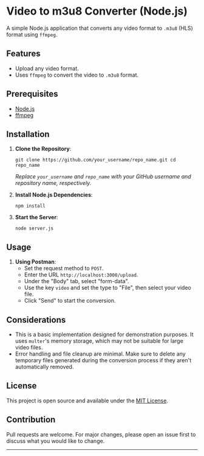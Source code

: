 # Video to m3u8 Converter (Node.js)

A simple Node.js application that converts any video format to `.m3u8` (HLS) format using `ffmpeg`.

## Features

-   Upload any video format.
-   Uses `ffmpeg` to convert the video to `.m3u8` format.

## Prerequisites

-   [Node.js](https://nodejs.org/)
-   [ffmpeg](https://ffmpeg.org/download.html)

## Installation

1.  **Clone the Repository**:
    
    `git clone https://github.com/your_username/repo_name.git
    cd repo_name` 
    
    _Replace `your_username` and `repo_name` with your GitHub username and repository name, respectively._
    
2.  **Install Node.js Dependencies**:
    
    `npm install` 
    
3.  **Start the Server**:
    
    `node server.js` 
    

## Usage

1.  **Using Postman**:
    -   Set the request method to `POST`.
    -   Enter the URL `http://localhost:3000/upload`.
    -   Under the "Body" tab, select "form-data".
    -   Use the key `video` and set the type to "File", then select your video file.
    -   Click "Send" to start the conversion.

## Considerations

-   This is a basic implementation designed for demonstration purposes. It uses `multer`'s memory storage, which may not be suitable for large video files.
-   Error handling and file cleanup are minimal. Make sure to delete any temporary files generated during the conversion process if they aren't automatically removed.

## License

This project is open source and available under the [MIT License](https://chat.openai.com/LICENSE).

## Contribution

Pull requests are welcome. For major changes, please open an issue first to discuss what you would like to change.

----------
